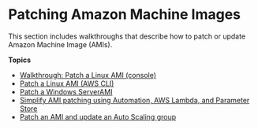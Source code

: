 # Patching Amazon Machine Images<a name="automation-walk-ami-patching"></a>

This section includes walkthroughs that describe how to patch or update Amazon Machine Image \(AMIs\)\. 

**Topics**
+ [Walkthrough: Patch a Linux AMI \(console\)](automation-walk-patch-linux-ami-console.md)
+ [Patch a Linux AMI \(AWS CLI\)](automation-walk-patch-linux-ami-cli.md)
+ [Patch a Windows ServerAMI](automation-walk-patch-windows-ami-cli.md)
+ [Simplify AMI patching using Automation, AWS Lambda, and Parameter Store](automation-walk-patch-windows-ami-simplify.md)
+ [Patch an AMI and update an Auto Scaling group](automation-walk-patch-windows-ami-autoscaling.md)